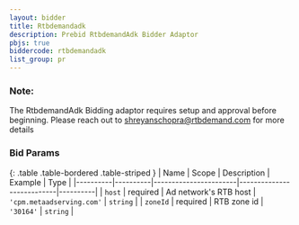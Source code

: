 ```yaml
---
layout: bidder
title: Rtbdemandadk
description: Prebid RtbdemandAdk Bidder Adaptor
pbjs: true
biddercode: rtbdemandadk
list_group: pr
---
```


### Note:

The RtbdemandAdk Bidding adaptor requires setup and approval before beginning. Please reach out to <shreyanschopra@rtbdemand.com> for more details

### Bid Params

{: .table .table-bordered .table-striped }
| Name     | Scope    | Description           | Example                   | Type     |
|----------|----------|-----------------------|---------------------------|----------|
| `host`   | required | Ad network's RTB host | `'cpm.metaadserving.com'` | `string` |
| `zoneId` | required | RTB zone id           | `'30164'`                 | `string` |
